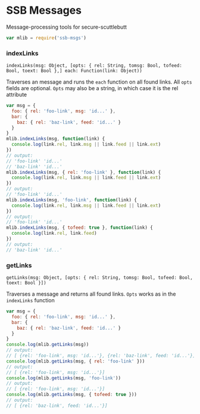 # SSB Messages

Message-processing tools for secure-scuttlebutt

```js
var mlib = require('ssb-msgs')
```

### indexLinks

`indexLinks(msg: Object, [opts: { rel: String, tomsg: Bool, tofeed: Bool, toext: Bool },] each: Function(link: Object))`

Traverses an message and runs the `each` function on all found links. All `opts` fields are optional. `Opts` may also be a string, in which case it is the rel attribute

```js
var msg = {
  foo: { rel: 'foo-link', msg: 'id...' },
  bar: {
    baz: { rel: 'baz-link', feed: 'id...' }
  }
}
mlib.indexLinks(msg, function(link) {
  console.log(link.rel, link.msg || link.feed || link.ext)
})
// output:
// 'foo-link' 'id...'
// 'baz-link' 'id...'
mlib.indexLinks(msg, { rel: 'foo-link' }, function(link) {
  console.log(link.rel, link.msg || link.feed || link.ext)
})
// output:
// 'foo-link' 'id...'
mlib.indexLinks(msg, 'foo-link', function(link) {
  console.log(link.rel, link.msg || link.feed || link.ext)
})
// output:
// 'foo-link' 'id...'
mlib.indexLinks(msg, { tofeed: true }, function(link) {
  console.log(link.rel, link.feed)
})
// output:
// 'baz-link' 'id...'
```

### getLinks

`getLinks(msg: Object, [opts: { rel: String, tomsg: Bool, tofeed: Bool, toext: Bool }])`

Traverses a message and returns all found links. `Opts` works as in the `indexLinks` function

```js
var msg = {
  foo: { rel: 'foo-link', msg: 'id...' },
  bar: {
    baz: { rel: 'baz-link', feed: 'id...' }
  }
}
console.log(mlib.getLinks(msg))
// output:
// [ {rel: 'foo-link', msg: 'id...'}, {rel: 'baz-link', feed: 'id...'}]
console.log(mlib.getLinks(msg, { rel: 'foo-link' }))
// output:
// [ {rel: 'foo-link', msg: 'id...'}]
console.log(mlib.getLinks(msg, 'foo-link'))
// output:
// [ {rel: 'foo-link', msg: 'id...'}]
console.log(mlib.getLinks(msg, { tofeed: true }))
// output:
// [ {rel: 'baz-link', feed: 'id...'}]
```